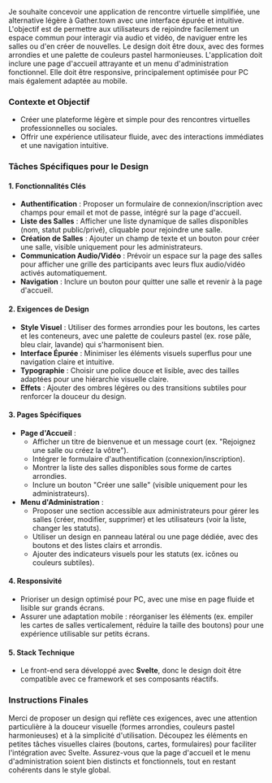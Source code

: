 Je souhaite concevoir une application de rencontre virtuelle simplifiée, une alternative légère à Gather.town avec une interface épurée et intuitive. L'objectif est de permettre aux utilisateurs de rejoindre facilement un espace commun pour interagir via audio et vidéo, de naviguer entre les salles ou d'en créer de nouvelles. Le design doit être doux, avec des formes arrondies et une palette de couleurs pastel harmonieuses. L'application doit inclure une page d'accueil attrayante et un menu d'administration fonctionnel. Elle doit être responsive, principalement optimisée pour PC mais également adaptée au mobile.

### Contexte et Objectif
- Créer une plateforme légère et simple pour des rencontres virtuelles professionnelles ou sociales.
- Offrir une expérience utilisateur fluide, avec des interactions immédiates et une navigation intuitive.

### Tâches Spécifiques pour le Design

#### 1. Fonctionnalités Clés
- **Authentification** : Proposer un formulaire de connexion/inscription avec champs pour email et mot de passe, intégré sur la page d'accueil.
- **Liste des Salles** : Afficher une liste dynamique de salles disponibles (nom, statut public/privé), cliquable pour rejoindre une salle.
- **Création de Salles** : Ajouter un champ de texte et un bouton pour créer une salle, visible uniquement pour les administrateurs.
- **Communication Audio/Vidéo** : Prévoir un espace sur la page des salles pour afficher une grille des participants avec leurs flux audio/vidéo activés automatiquement.
- **Navigation** : Inclure un bouton pour quitter une salle et revenir à la page d'accueil.

#### 2. Exigences de Design
- **Style Visuel** : Utiliser des formes arrondies pour les boutons, les cartes et les conteneurs, avec une palette de couleurs pastel (ex. rose pâle, bleu clair, lavande) qui s'harmonisent bien.
- **Interface Épurée** : Minimiser les éléments visuels superflus pour une navigation claire et intuitive.
- **Typographie** : Choisir une police douce et lisible, avec des tailles adaptées pour une hiérarchie visuelle claire.
- **Effets** : Ajouter des ombres légères ou des transitions subtiles pour renforcer la douceur du design.

#### 3. Pages Spécifiques
- **Page d'Accueil** :
  - Afficher un titre de bienvenue et un message court (ex. "Rejoignez une salle ou créez la vôtre").
  - Intégrer le formulaire d'authentification (connexion/inscription).
  - Montrer la liste des salles disponibles sous forme de cartes arrondies.
  - Inclure un bouton "Créer une salle" (visible uniquement pour les administrateurs).
- **Menu d'Administration** :
  - Proposer une section accessible aux administrateurs pour gérer les salles (créer, modifier, supprimer) et les utilisateurs (voir la liste, changer les statuts).
  - Utiliser un design en panneau latéral ou une page dédiée, avec des boutons et des listes clairs et arrondis.
  - Ajouter des indicateurs visuels pour les statuts (ex. icônes ou couleurs subtiles).

#### 4. Responsivité
- Prioriser un design optimisé pour PC, avec une mise en page fluide et lisible sur grands écrans.
- Assurer une adaptation mobile : réorganiser les éléments (ex. empiler les cartes de salles verticalement, réduire la taille des boutons) pour une expérience utilisable sur petits écrans.

#### 5. Stack Technique
- Le front-end sera développé avec **Svelte**, donc le design doit être compatible avec ce framework et ses composants réactifs.

### Instructions Finales
Merci de proposer un design qui reflète ces exigences, avec une attention particulière à la douceur visuelle (formes arrondies, couleurs pastel harmonieuses) et à la simplicité d'utilisation. Découpez les éléments en petites tâches visuelles claires (boutons, cartes, formulaires) pour faciliter l'intégration avec Svelte. Assurez-vous que la page d'accueil et le menu d'administration soient bien distincts et fonctionnels, tout en restant cohérents dans le style global.
